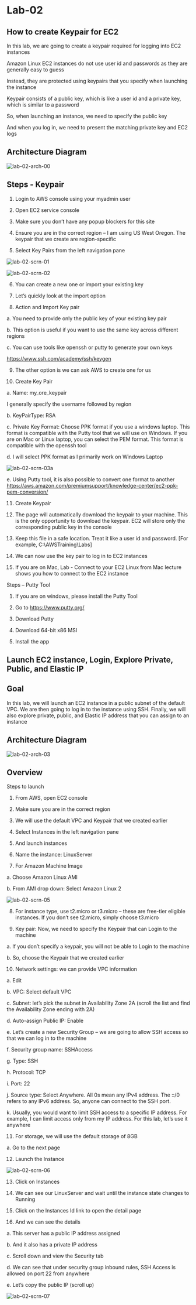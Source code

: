 # Lab-02

## How to create Keypair for EC2

In this lab, we are going to create a keypair required for logging into EC2 instances

Amazon Linux EC2 instances do not use user id and passwords as they are generally easy to guess

Instead, they are protected using keypairs that you specify when launching the instance

Keypair consists of a public key, which is like a user id and a private key, which is similar to a password

So, when launching an instance, we need to specify the public key

And when you log in, we need to present the matching private key and EC2 logs 

## Architecture Diagram
![lab-02-arch-00](images/lab-02-arch-00.png)

## Steps - Keypair

1. Login to AWS console using your myadmin user

2. Open EC2 service console

3. Make sure you don’t have any popup blockers for this site

4. Ensure you are in the correct region – I am using US West Oregon. The keypair that we create are region-specific

5. Select Key Pairs from the left navigation pane

![lab-02-scrn-01](images/lab-02-scrn-01.png)

![lab-02-scrn-02](images/lab-02-scrn-02.png)

6. You can create a new one or import your existing key

7. Let’s quickly look at the import option

8. Action and Import Key pair

a. You need to provide only the public key of your existing key pair

b. This option is useful if you want to use the same key across different regions

c. You can use tools like openssh or putty to generate your own keys

https://www.ssh.com/academy/ssh/keygen

9. The other option is we can ask AWS to create one for us

10. Create Key Pair

a. Name: my_ore_keypair

I generally specify the username followed by region

b. KeyPairType: RSA

c. Private Key Format: Choose PPK format if you use a windows laptop. This format is compatible with the Putty tool that we will use on Windows. If you are on Mac or Linux laptop, you can select the PEM format. This format is compatible with the openssh tool

d. I will select PPK format as I primarily work on Windows Laptop

![lab-02-scrn-03a](images/lab-02-scrn-03a.png)

e. Using Putty tool, it is also possible to convert one format to another https://aws.amazon.com/premiumsupport/knowledge-center/ec2-ppk-pem-conversion/

11. Create Keypair

12. The page will automatically download the keypair to your machine. This is the only opportunity to download the keypair. EC2 will store only the corresponding public key in the console

13. Keep this file in a safe location. Treat it like a user id and password. [For example, C:\AWSTraining\Labs]

14. We can now use the key pair to log in to EC2 instances

15. If you are on Mac, Lab - Connect to your EC2 Linux from Mac lecture shows you how to connect to the EC2 instance

Steps – Putty Tool
1. If you are on windows, please install the Putty Tool

2. Go to https://www.putty.org/

3. Download Putty

4. Download 64-bit x86 MSI

5. Install the app

##  Launch EC2 instance, Login, Explore Private, Public, and Elastic IP

## Goal 
In this lab, we will launch an EC2 instance in a public subnet of the default VPC. We are then going to log in to the instance using SSH. Finally, we will also explore private, public, and Elastic IP address that you can assign to an instance

## Architecture Diagram

![lab-02-arch-03](images/lab-02-arch-03.png)

## Overview

Steps to launch

1. From AWS, open EC2 console

2. Make sure you are in the correct region

3. We will use the default VPC and Keypair that we created earlier

4. Select Instances in the left navigation pane

5. And launch instances

6. Name the instance: LinuxServer

7. For Amazon Machine Image

a. Choose Amazon Linux AMI

b. From AMI drop down: Select Amazon Linux 2


![lab-02-scrn-05](images/lab-02-scrn-05.png)

8. For instance type, use t2.micro or t3.micro – these are free-tier eligible instances. If you don’t see t2.micro, simply choose t3.micro

9. Key pair: Now, we need to specify the Keypair that can Login to the machine

a. If you don’t specify a keypair, you will not be able to Login to the machine

b. So, choose the Keypair that we created earlier

10. Network settings: we can provide VPC information

a. Edit

b. VPC: Select default VPC

c. Subnet: let’s pick the subnet in Availability Zone 2A (scroll the list and find the Availability Zone ending with 2A)

d. Auto-assign Public IP: Enable

e. Let’s create a new Security Group – we are going to allow SSH access so that we can log in to the machine

f. Security group name: SSHAccess

g. Type: SSH

h. Protocol: TCP

i. Port: 22

j. Source type: Select Anywhere. All 0s mean any IPv4 address. The ::/0 refers to any IPv6 address. So, anyone can connect to the SSH port.

k. Usually, you would want to limit SSH access to a specific IP address. For example, I can limit access only from my IP address. For this lab, let’s use it anywhere

11. For storage, we will use the default storage of 8GB

a. Go to the next page

12. Launch the Instance

![lab-02-scrn-06](images/lab-02-scrn-06.png)

13. Click on Instances

14. We can see our LinuxServer and wait until the instance state changes to Running

15. Click on the Instances Id link to open the detail page

16. And we can see the details

a. This server has a public IP address assigned

b. And it also has a private IP address

c. Scroll down and view the Security tab

d. We can see that under security group inbound rules, SSH Access is allowed on port 22 from anywhere

e. Let’s copy the public IP (scroll up)

![lab-02-scrn-07](images/lab-02-scrn-07.png)


